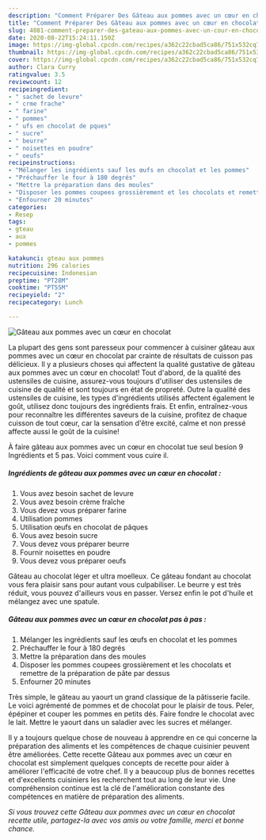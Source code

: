 ```yaml
---
description: "Comment Préparer Des Gâteau aux pommes avec un cœur en chocolat"
title: "Comment Préparer Des Gâteau aux pommes avec un cœur en chocolat"
slug: 4081-comment-preparer-des-gateau-aux-pommes-avec-un-cour-en-chocolat
date: 2020-08-22T15:24:11.150Z
image: https://img-global.cpcdn.com/recipes/a362c22cbad5ca86/751x532cq70/gateau-aux-pommes-avec-un-coeur-en-chocolat-photo-principale-de-la-recette.jpg
thumbnail: https://img-global.cpcdn.com/recipes/a362c22cbad5ca86/751x532cq70/gateau-aux-pommes-avec-un-coeur-en-chocolat-photo-principale-de-la-recette.jpg
cover: https://img-global.cpcdn.com/recipes/a362c22cbad5ca86/751x532cq70/gateau-aux-pommes-avec-un-coeur-en-chocolat-photo-principale-de-la-recette.jpg
author: Clara Curry
ratingvalue: 3.5
reviewcount: 12
recipeingredient:
- " sachet de levure"
- " crme frache"
- " farine"
- " pommes"
- " ufs en chocolat de pques"
- " sucre"
- " beurre"
- " noisettes en poudre"
- " oeufs"
recipeinstructions:
- "Mélanger les ingrédients sauf les œufs en chocolat et les pommes"
- "Préchauffer le four à 180 degrés"
- "Mettre la préparation dans des moules"
- "Disposer les pommes coupees grossièrement et les chocolats et remettre de la préparation de pâte par dessus"
- "Enfourner 20 minutes"
categories:
- Resep
tags:
- gteau
- aux
- pommes

katakunci: gteau aux pommes 
nutrition: 296 calories
recipecuisine: Indonesian
preptime: "PT28M"
cooktime: "PT55M"
recipeyield: "2"
recipecategory: Lunch

---
```



![Gâteau aux pommes avec un cœur en chocolat](https://img-global.cpcdn.com/recipes/a362c22cbad5ca86/751x532cq70/gateau-aux-pommes-avec-un-coeur-en-chocolat-photo-principale-de-la-recette.jpg)

La plupart des gens sont paresseux pour commencer à cuisiner gâteau aux pommes avec un cœur en chocolat par crainte de résultats de cuisson pas délicieux. Il y a plusieurs choses qui affectent la qualité gustative de gâteau aux pommes avec un cœur en chocolat! Tout d'abord, de la qualité des ustensiles de cuisine, assurez-vous toujours d'utiliser des ustensiles de cuisine de qualité et sont toujours en état de propreté. Outre la qualité des ustensiles de cuisine, les types d'ingrédients utilisés affectent également le goût, utilisez donc toujours des ingrédients frais. Et enfin, entraînez-vous pour reconnaître les différentes saveurs de la cuisine, profitez de chaque cuisson de tout cœur, car la sensation d'être excité, calme et non pressé affecte aussi le goût de la cuisine!

<!--inarticleads1-->

À faire gâteau aux pommes avec un cœur en chocolat tue seul besion 9 Ingrédients et 5 pas. Voici comment vous cuire il.

##### Ingrédients de gâteau aux pommes avec un cœur en chocolat :

1. Vous avez besoin  sachet de levure
1. Vous avez besoin  crème fraîche
1. Vous devez vous préparer  farine
1. Utilisation  pommes
1. Utilisation  œufs en chocolat de pâques
1. Vous avez besoin  sucre
1. Vous devez vous préparer  beurre
1. Fournir  noisettes en poudre
1. Vous devez vous préparer  oeufs


Gâteau au chocolat léger et ultra moelleux. Ce gâteau fondant au chocolat vous fera plaisir sans pour autant vous culpabiliser. Le beurre y est très réduit, vous pouvez d&#39;ailleurs vous en passer. Versez enfin le pot d&#39;huile et mélangez avec une spatule. 

<!--inarticleads2-->

##### Gâteau aux pommes avec un cœur en chocolat pas à pas :

1. Mélanger les ingrédients sauf les œufs en chocolat et les pommes
1. Préchauffer le four à 180 degrés
1. Mettre la préparation dans des moules
1. Disposer les pommes coupees grossièrement et les chocolats et remettre de la préparation de pâte par dessus
1. Enfourner 20 minutes


Très simple, le gâteau au yaourt un grand classique de la pâtisserie facile. Le voici agrémenté de pommes et de chocolat pour le plaisir de tous. Peler, épépiner et couper les pommes en petits dés. Faire fondre le chocolat avec le lait. Mettre le yaourt dans un saladier avec les sucres et mélanger. 

<!--inarticleads1-->

<p>
Il y a toujours quelque chose de nouveau à apprendre en ce qui concerne la préparation des aliments et les compétences de chaque cuisinier peuvent être améliorées. Cette recette Gâteau aux pommes avec un cœur en chocolat est simplement quelques concepts de recette pour aider à améliorer l'efficacité de votre chef. Il y a beaucoup plus de bonnes recettes et d'excellents cuisiniers les recherchent tout au long de leur vie. Une compréhension continue est la clé de l'amélioration constante des compétences en matière de préparation des aliments.
</p>

<p>
<i>Si vous trouvez cette Gâteau aux pommes avec un cœur en chocolat recette utile, partagez-la avec vos amis ou votre famille, merci et bonne chance.</i>
</p>

